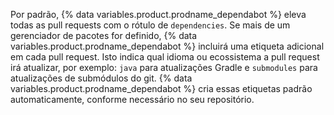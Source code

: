 Por padrão, {% data variables.product.prodname_dependabot %} eleva todas as pull requests com o rótulo de `dependencies`. Se mais de um gerenciador de pacotes for definido, {% data variables.product.prodname_dependabot %} incluirá uma etiqueta adicional em cada pull request. Isto indica qual idioma ou ecossistema a pull request irá atualizar, por exemplo: `java` para atualizações Gradle e `submodules` para atualizações de submódulos do git. {% data variables.product.prodname_dependabot %} cria essas etiquetas padrão automaticamente, conforme necessário no seu repositório.
